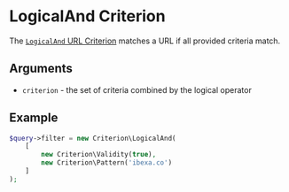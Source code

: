 # LogicalAnd Criterion

The [`LogicalAnd` URL Criterion](https://github.com/ezsystems/ezplatform-kernel/blob/v1.0.0/eZ/Publish/API/Repository/Values/URL/Query/Criterion/LogicalAnd.php)
matches a URL if all provided criteria match.

## Arguments

- `criterion` - the set of criteria combined by the logical operator

## Example

``` php
$query->filter = new Criterion\LogicalAnd(
    [
        new Criterion\Validity(true),
        new Criterion\Pattern('ibexa.co')
    ]
);
```
